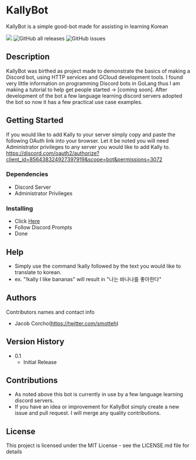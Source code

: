 # KallyBot
KallyBot is a simple good-bot made for assisting in learning Korean

![](https://i.ibb.co/2YVRcjN/ryan2.png)
![GitHub all releases](https://img.shields.io/github/downloads/JCorcho/KallyBot/total?color=%23d69b2b&logo=discord&logoColor=%23fad24e&style=for-the-badge)
![GitHub issues](https://img.shields.io/github/issues-raw/JCorcho/KallyBot?color=white&logo=windows-terminal&style=for-the-badge)

## Description

KallyBot was birthed as project made to demonstrate the basics of making a Discord bot, using HTTP services and GCloud
development tools. I found very little information on programming Discord bots in GoLang thus I am making a tutorial to help
get people started -> [coming soon]. After development of the bot a few language learning discord servers adopted the bot
so now it has a few practical use case examples.

## Getting Started

If you would like to add Kally to your server simply copy and paste the following OAuth link into your browser. Let it
be noted you will need Administrator privileges to any server you would like to add Kally
to. https://discord.com/oauth2/authorize?client_id=856438324927397919&scope=bot&permissions=3072

### Dependencies

* Discord Server
* Administrator Privileges

### Installing

* Click [Here](https://discord.com/oauth2/authorize?client_id=856438324927397919&scope=bot&permissions=3072)
* Follow Discord Prompts
* Done

## Help

* Simply use the command !kally followed by the text you would like to translate to korean.
* ex. "!kally I like bananas" will result in "나는 바나나를 좋아한다"

## Authors

Contributors names and contact info

* Jacob Corcho(https://twitter.com/smotteh)

## Version History

* 0.1
  * Initial Release

## Contributions

* As noted above this bot is currently in use by a few language learning discord servers.
* If you have an idea or improvement for KallyBot simply create a new issue and pull request. I will merge any quality
  contributions.

## License

This project is licensed under the MIT License - see the LICENSE.md file for details
